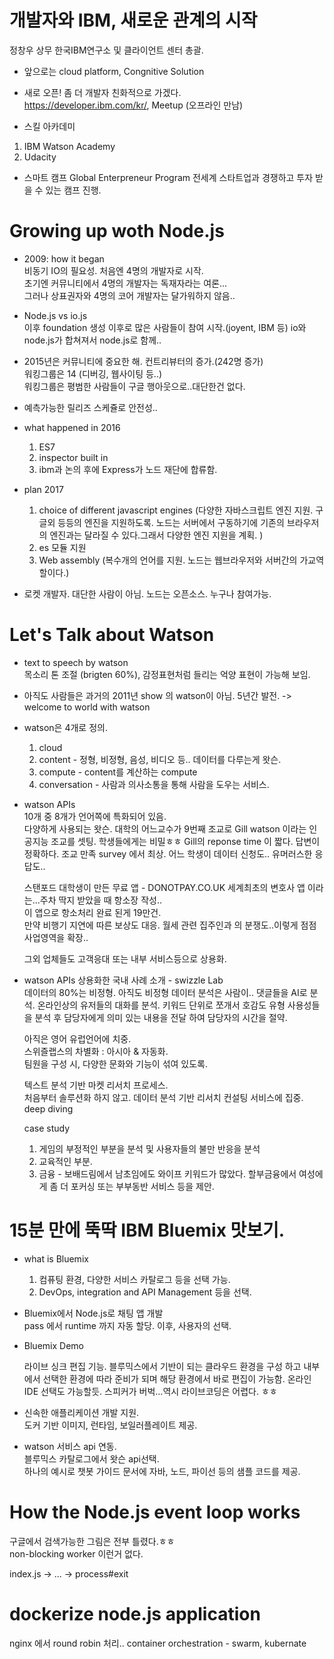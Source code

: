 # 개발자와 IBM, 새로운 관계의 시작 

정창우 상무 한국IBM연구소 및 클라이언트 센터 총괄.

 - 앞으로는 cloud platform, Congnitive Solution  

 - 새로 오픈! 좀 더 개발자 친화적으로 가겠다.  
  https://developer.ibm.com/kr/, Meetup (오프라인 만남)  

 - 스킬 아카데미
 1. IBM Watson Academy
 2. Udacity

- 스마트 캠프 Global Enterpreneur Program
  전세계 스타트업과 경쟁하고 투자 받을 수 있는 캠프 진행.

# Growing up woth Node.js

-  2009: how it began  
비동기 IO의 필요성.
처음엔 4명의 개발자로 시작.  
초기엔 커뮤니티에서 4명의 개발자는 독재자라는 여론...  
그러나 상표권자와 4명의 코어 개발자는 달가워하지 않음..  

-  Node.js vs io.js  
이후 foundation 생성 이후로 많은 사람들이 참여 시작.(joyent, IBM 등)
io와 node.js가 합쳐져서 node.js로 함께..

- 2015년은 커뮤니티에 중요한 해.
컨트리뷰터의 증가.(242명 증가)  
워킹그룹은 14 (디버깅, 웹사이팅 등..)  
워킹그룹은 평범한 사람들이 구글 행아웃으로..대단한건 없다.  

- 예측가능한 릴리즈 스케쥴로 안전성..

- what happened in 2016
  1. ES7
  2. inspector built in
  3. ibm과 논의 후에 Express가 노드 재단에 합류함.  


- plan 2017  
    1. choice of different javascript engines
    (다양한 자바스크립트 엔진 지원. 구글외 등등의 엔진을 지원하도록.
    노드는 서버에서 구동하기에 기존의 브라우저의 엔진과는 달라질 수 있다.그래서 다양한 엔진 지원을 계획.  )
    2. es 모듈 지원
    3. Web assembly
    (복수개의 언어를 지원. 노드는 웹브라우저와 서버간의 가교역할이다.)    


- 로켓 개발자. 대단한 사람이 아님. 노드는 오픈소스. 누구나 참여가능.

# Let's Talk about Watson

- text to speech by watson  
목소리 톤 조절 (brigten 60%), 감정표현처럼 들리는 억양 표현이 가능해 보임.  

- 아직도 사람들은 과거의 2011년 show 의 watson이 아님. 5년간 발전. -> welcome to world with watson  

- watson은 4개로 정의.
  1. cloud
  2. content - 정형, 비정형, 음성, 비디오 등.. 데이터를 다루는게 왓슨.
  3. compute - content를 계산하는 compute
  4. conversation - 사람과 의사소통을 통해 사람을 도우는 서비스.


- watson APIs  
10개 중 8개가 언어쪽에 특화되어 있음.  
다양하게 사용되는 왓슨. 대학의 어느교수가 9번째 조교로 Gill watson 이라는 인공지능 조교를 셋팅. 학생들에게는 비밀ㅎㅎ
Gill의 reponse time 이 짧다. 답변이 정확하다.
조교 만족 survey 에서 최상. 어느 학생이 데이터 신청도..
유머러스한 응답도..

  스탠포드 대학생이 만든 무료 앱 - DONOTPAY.CO.UK 세계최초의 변호사 앱 이라는...주차 딱지 받았을 때 항소장 작성..  
  이 앱으로 항소처리 완료 된게 19만건.  
  만약 비행기 지연에 따른 보상도 대응. 월세 관련 집주인과 의 분쟁도..이렇게 점점 사업영역을 확장..

  그외 업체들도 고객응대 또는 내부 서비스등으로 상용화.

- watson APIs 상용화한 국내 사례 소개 - swizzle Lab  
데이터의 80%는 비정형. 아직도 비정형 데이터 분석은 사람이..
댓글들을 AI로 분석. 온라인상의 유저들의 대화를 분석. 키워드 단위로 쪼개서 호감도 유형 사용성들을 분석 후 담당자에게 의미 있는 내용을 전달 하여 담당자의 시간을 절약.  

  아직은 영어 유럽언어에 치중.  
  스위즐랩스의 차별화 : 아시아 & 자동화.  
  팀원을 구성 시, 다양한 문화와 기능이 섞여 있도록.

  텍스트 분석 기반 마켓 리서치 프로세스.  
  처음부터 솔루션화 하지 않고. 데이터 분석 기반 리서치 컨설팅 서비스에 집중. deep diving

  case study
  1. 게임의 부정적인 부분을 분석 및 사용자들의 불만 반응을 분석
  2. 교육적인 부분.
  3. 금융 - 보배드림에서 남초임에도 와이프 키워드가 많았다. 할부금융에서 여성에게 좀 더 포커싱 또는 부부동반 서비스 등을 제안.

# 15분 만에 뚝딱 IBM Bluemix 맛보기.

- what is Bluemix  
  1. 컴퓨팅 환경, 다양한 서비스 카탈로그 등을 선택 가능.
  2. DevOps, integration and API Management 등을 선택.


- Bluemix에서 Node.js로 채팅 앱 개발  
pass 에서 runtime 까지 자동 할당. 이후, 사용자의 선택.

- Bluemix Demo

  라이브 싱크 편집 기능. 블루믹스에서 기반이 되는 클라우드 환경을 구성 하고 내부에서 선택한 환경에 따라 준비가 되며
해당 환경에서 바로 편집이 가능함.  온라인 IDE 선택도 가능할듯.
스피커가 버벅...역시 라이브코딩은 어렵다. ㅎㅎ

- 신속한 애플리케이션 개발 지원.  
도커 기반 이미지, 런타임, 보일러플레이트 제공.

- watson 서비스 api 연동.  
블루믹스 카탈로그에서 왓슨 api선택.  
하나의 예시로 챗봇
가이드 문서에 자바, 노드, 파이선 등의 샘플 코드를 제공.  

# How the Node.js event loop works

구글에서 검색가능한 그림은 전부 틀렸다.ㅎㅎ  
non-blocking worker 이런거 없다.

index.js -> ... -> process#exit

# dockerize node.js application

nginx 에서 round robin 처리..
container orchestration  - swarm, kubernate
